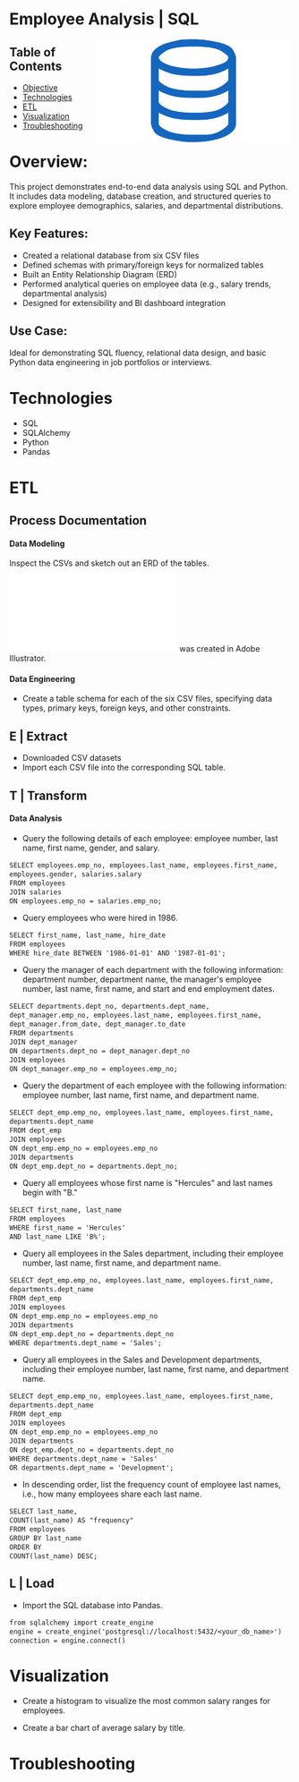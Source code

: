 # Employee Analysis | SQL

<img src="***EmployeeSQL***/sql.png" width=350px align=right>

## Table of Contents
* [Objective](#Objective)
* [Technologies](#Technologies)
* [ETL](#ETL)
* [Visualization](#Visualization)
* [Troubleshooting](#Troubleshooting)

# Overview:
This project demonstrates end-to-end data analysis using SQL and Python. It includes data modeling, database creation, and structured queries to explore employee demographics, salaries, and departmental distributions.

## Key Features:
* Created a relational database from six CSV files
* Defined schemas with primary/foreign keys for normalized tables
* Built an Entity Relationship Diagram (ERD)
* Performed analytical queries on employee data (e.g., salary trends, departmental analysis)
* Designed for extensibility and BI dashboard integration
      
## Use Case:
Ideal for demonstrating SQL fluency, relational data design, and basic Python data engineering in job portfolios or interviews.

# Technologies
* SQL
* SQLAlchemy
* Python
* Pandas

# ETL
## Process Documentation

#### Data Modeling
Inspect the CSVs and sketch out an ERD of the tables. ![ERD Table](***EmployeeSQL***/db_map.pdf) was created in Adobe Illustrator.

#### Data Engineering
* Create a table schema for each of the six CSV files, specifying data types, primary keys, foreign keys, and other constraints.


## E | Extract
* Downloaded CSV datasets
* Import each CSV file into the corresponding SQL table.

## T | Transform

#### Data Analysis

* Query the following details of each employee: employee number, last name, first name, gender, and salary.

```
SELECT employees.emp_no, employees.last_name, employees.first_name, employees.gender, salaries.salary
FROM employees
JOIN salaries
ON employees.emp_no = salaries.emp_no;
```

* Query employees who were hired in 1986.

```
SELECT first_name, last_name, hire_date 
FROM employees
WHERE hire_date BETWEEN '1986-01-01' AND '1987-01-01';
```

* Query the manager of each department with the following information: department number, department name, the manager's employee number, last name, first name, and start and end employment dates.

```
SELECT departments.dept_no, departments.dept_name, dept_manager.emp_no, employees.last_name, employees.first_name, dept_manager.from_date, dept_manager.to_date
FROM departments
JOIN dept_manager
ON departments.dept_no = dept_manager.dept_no
JOIN employees
ON dept_manager.emp_no = employees.emp_no;
```

* Query the department of each employee with the following information: employee number, last name, first name, and department name.

```
SELECT dept_emp.emp_no, employees.last_name, employees.first_name, departments.dept_name
FROM dept_emp
JOIN employees
ON dept_emp.emp_no = employees.emp_no
JOIN departments
ON dept_emp.dept_no = departments.dept_no;
```


* Query all employees whose first name is "Hercules" and last names begin with "B."

```
SELECT first_name, last_name
FROM employees
WHERE first_name = 'Hercules'
AND last_name LIKE 'B%';

```

* Query all employees in the Sales department, including their employee number, last name, first name, and department name.

```
SELECT dept_emp.emp_no, employees.last_name, employees.first_name, departments.dept_name
FROM dept_emp
JOIN employees
ON dept_emp.emp_no = employees.emp_no
JOIN departments
ON dept_emp.dept_no = departments.dept_no
WHERE departments.dept_name = 'Sales';
```

* Query all employees in the Sales and Development departments, including their employee number, last name, first name, and department name.

```
SELECT dept_emp.emp_no, employees.last_name, employees.first_name, departments.dept_name
FROM dept_emp
JOIN employees
ON dept_emp.emp_no = employees.emp_no
JOIN departments
ON dept_emp.dept_no = departments.dept_no
WHERE departments.dept_name = 'Sales' 
OR departments.dept_name = 'Development';
```

* In descending order, list the frequency count of employee last names, i.e., how many employees share each last name.

```
SELECT last_name,
COUNT(last_name) AS "frequency"
FROM employees
GROUP BY last_name
ORDER BY
COUNT(last_name) DESC;
```
## L | Load

* Import the SQL database into Pandas. 

```
from sqlalchemy import create_engine
engine = create_engine('postgresql://localhost:5432/<your_db_name>')
connection = engine.connect()
```

# Visualization

* Create a histogram to visualize the most common salary ranges for employees.

* Create a bar chart of average salary by title.


# Troubleshooting
